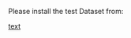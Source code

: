 Please install the test Dataset from:

[text](https://www.kaggle.com/datasets/lakshmi25npathi/imdb-dataset-of-50k-movie-reviews)
